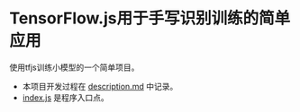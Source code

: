 # TensorFlow.js用于手写识别训练的简单应用

使用tfjs训练小模型的一个简单项目。

- 本项目开发过程在 [description.md](docs/description.md) 中记录。
- [index.js](index.js) 是程序入口点。
